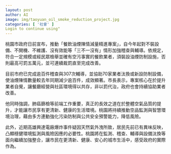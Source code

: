 ```yaml
---
layout: post
author: AI
image: img/taoyuan_oil_smoke_reduction_project.jpg
categories: [ '社會' ]
Login to continue using"
---
```

桃園市政府日前宣布，推動「餐飲油煙陳情減量精進專案」，自今年起對不裝設備、不開機、不維護、沒有效能等「三不一沒有」情形加強稽查與輔導。依規定，符合一定規模或經民眾檢舉並確有空污事實的餐飲業者，須裝設油煙防制設施，否則最高可罰五萬元，並可連續裁罰直至完成改善。

目前市府已完成逾百件稽查與307次輔導，並協助70家業者汰換或新設防制設備，使油煙陳情數量較去年同期減少逾百件，成效顯著。市長表示，專案核心在於提升業者自覺，讓餐廳經營與社區環境得以共存，非以罰代治，政府也會持續協助業者改善。

他同時強調，肺癌篩檢等前端工作重要，真正的長效之道在於整體空氣品質的提升，才能讓市民享有更清新、健康的生活環境。桃園將持續推動空品監測與智慧環境治理，藉由多方連動強化污染防制與公共安全預警能力，降低風險。

此外，近期高雄興達電廠爆炸事件疑因天然氣外洩所致，居民先前已有異味反映，凸顯穩健環境監測與風險因應的必要性。桃園將在監測、稽查、輔導與設備汰換等面向繼續加強整合，讓市民在更清新、健康、安心的城市生活中，感受政府的實際作為。